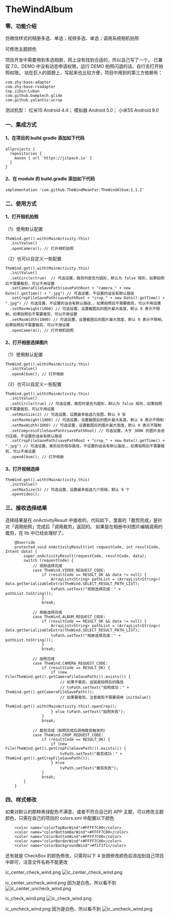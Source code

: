 # TheWindAlbum
### 零、功能介绍
仿微信样式的相册多选、单选；视频多选、单选；调用系统相机拍照

可修改主题颜色

项目开发中需要用到多选相册，网上没有找到合适的，所以自己写了一个。
已兼容 7.0，DEMO 中没有动态申请权限，运行 DEMO 拍照闪退的话，自行去打开拍照权限。
站在巨人的肩膀上，写起来也比较方便，项目中用到的第三方依赖有：
```
com.zhy:base-adapter
com.zhy:base-rvadapter
top.zibin:Luban
com.github.bumptech.glide
com.github.yalantis:ucrop
```
测试机型：
红米1S Android 4.4；
模拟器 Android 5.0；
小米5S Android 8.0
### 一、集成方式
#### 1、在项目的 build.gradle 添加如下代码
```
allprojects {
  repositories {
    maven { url 'https://jitpack.io' }
  }
}
```
#### 2、在 module 的 build.gradle 添加如下代码
```
implementation 'com.github.TheWindMeanFar:TheWindAlbum:1.1.2'
```
### 二、使用方式
#### 1、打开相机拍照

（1）使用默认配置
```
TheWind.get().with(MainActivity.this)
  .initValue()
  .openCamera(); // 打开相机拍照
```
（2）也可以自定义一些配置
```
TheWind.get().with(MainActivity.this)
  .initValue()
  .setCircle(true)  // 可选设置，裁剪时是否为圆形，默认为 false 矩形，如果拍照后不需要裁剪，可以不用设置
  .setCameraFileSavePath(savePathRoot + "camera_" + new Date().getTime() + ".jpg") // 可选设置，不设置的话会有默认路径
  .setCropFileSavePath(savePathRoot + "crop_" + new Date().getTime() + ".jpg") // 可选设置，不设置的话会有默认路径，，如果拍照后不需要裁剪，可以不用设置
  .setMaxHeight(1000) // 可选设置，设置截图后的图片最大高度，默认 0 表示不限制，如果拍照后不需要裁剪，可以不用设置
  .setMaxWidth(1000) // 可选设置，设置截图后的图片最大宽度，默认 0 表示不限制，如果拍照后不需要裁剪，可以不用设置
  .openCamera(); // 打开相机拍照
```
#### 2、打开相册选择图片

（1）使用默认配置
```
TheWind.get().with(MainActivity.this)
  .initValue()
  .openAlbum(); // 打开相册
```
（2）也可以自定义一些配置
```
TheWind.get().with(MainActivity.this)
  .initValue()
  .setCircle(true) // 可选设置，裁剪时是否为圆形，默认为 false 矩形，如果拍照后不需要裁剪，可以不用设置
  .setMaxSize(2) // 可选设置，设置最多能选几张图，默认 9 张
  .setMaxHeight(1000) // 可选设置，设置截图后的图片最大高度，默认 0 表示不限制
  .setMaxWidth(1000) // 可选设置，设置截图后的图片最大宽度，默认 0 表示不限制
  .setCompressFileSavePath(savePathRoot) // 可选设置，大于 300K 的图片会进行压缩，不设置的话会有默认路径
  .setCropFileSavePath(savePathRoot + "crop_" + new Date().getTime() + ".jpg") // 可选设置，裁剪后的保存路径，不设置的话会有默认路径，，如果拍照后不需要裁剪，可以不用设置
  .openAlbum(); // 打开相册
```
#### 3、打开视频选择
```
TheWind.get().with(MainActivity.this)
  .initValue()
  .setMaxSize(5) // 可选设置，设置最多能选几个视频，默认 9 个
  .openVideo();
```
### 三、接收选择结果
选择结果是在 onActivityResult 中接收的，代码如下，里面的「裁剪完成」是针对「调用拍照」完成后「调用裁剪」返回的。
如果是在相册中对图片编辑调用的裁剪，在 lib 中已经处理好了。
```
    @Override
    protected void onActivityResult(int requestCode, int resultCode, Intent data) {
        super.onActivityResult(requestCode, resultCode, data);
        switch (requestCode) {
            // 视频选择完成
            case TheWind.VIDEO_REQUEST_CODE:
                if (resultCode == RESULT_OK && data != null) {
                    ArrayList<String> pathList = (ArrayList<String>) data.getSerializableExtra(TheWind.SELECT_RESULT_PATH_LIST);
                    tvPath.setText("视频选择完成：" + pathList.toString());
                }
                break;
                
            // 相册选择完成
            case TheWind.ALBUM_REQUEST_CODE:
                if (resultCode == RESULT_OK && data != null) {
                    ArrayList<String> pathList = (ArrayList<String>) data.getSerializableExtra(TheWind.SELECT_RESULT_PATH_LIST);
                    tvPath.setText("相册选择完成：" + pathList.toString());
                }
                break;
                
            // 拍照完成
            case TheWind.CAMERA_REQUEST_CODE:
                if (resultCode == RESULT_OK) {
                    if (new File(TheWind.get().getCameraFileSavePath()).exists()) {
                        // 如果不裁剪，这就是拍照后的路径
                        // tvPath.setText("拍照成功：" + TheWind.get().getCameraFileSavePath());
                        // 如果要裁剪，注意裁剪不需要调用 initValue()
                        TheWind.get().with(MainActivity.this).openCrop();
                    } else tvPath.setText("拍照失败");
                }
                break;
                
            // 裁剪完成（拍照完成后调用裁剪触发的）
            case TheWind.CROP_REQUEST_CODE:
                if (resultCode == RESULT_OK) {
                    if (new File(TheWind.get().getCropFileSavePath()).exists()) {
                        tvPath.setText("裁剪成功：" + TheWind.get().getCropFileSavePath());
                    } else
                        tvPath.setText("裁剪失败");
                }
                break;
        }
    }
```
### 四、样式修改
如果对默认的那种黑绿配色不满意，或者不符合自己的 APP 主题，可以修改主题颜色，只需在自己的项目的 colors.xml 中配置以下颜色
```
    <color name="colorTopBarWind">#FFFF7C00</color>
    <color name="colorBottomBarWind">#FFFF7C00</color>
    <color name="colorButtonWind">#FFFF7C00</color>
    <color name="colorBorderWind">#FFFF7C00</color>
    <color name="colorBackgroundWind">#f1f1f1</color>
```
还有就是 CheckBox 的颜色修改，只需将以下 4 张图修改颜色后添加到自己项目中即可，注意文件名称不能更改

ic_center_check_wind.png
![ic_center_check_wind.png](https://raw.githubusercontent.com/TheWindMeanFar/TheWindAlbum/master/albumlib/src/main/res/mipmap-xhdpi/ic_center_check_wind.png)

ic_center_uncheck_wind.png 因为是白色，所以看不到
![ic_center_uncheck_wind.png](https://raw.githubusercontent.com/TheWindMeanFar/TheWindAlbum/master/albumlib/src/main/res/mipmap-xhdpi/ic_center_uncheck_wind.png)

ic_check_wind.png
![ic_check_wind.png](https://raw.githubusercontent.com/TheWindMeanFar/TheWindAlbum/master/albumlib/src/main/res/mipmap-xhdpi/ic_check_wind.png)

ic_uncheck_wind.png 因为是白色，所以看不到
![ic_uncheck_wind.png](https://raw.githubusercontent.com/TheWindMeanFar/TheWindAlbum/master/albumlib/src/main/res/mipmap-xhdpi/ic_uncheck_wind.png)

